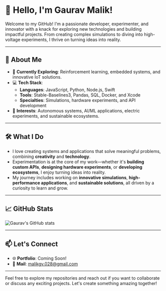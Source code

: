 # 👋 Hello, I'm Gaurav Malik!

Welcome to my GitHub! I'm a passionate developer, experimenter, and innovator with a knack for exploring new technologies and building impactful projects. From creating complex simulations to diving into high-voltage experiments, I thrive on turning ideas into reality.

---

## 🚀 About Me
- 🌱 **Currently Exploring**: Reinforcement learning, embedded systems, and innovative IoT solutions.
- 💻 **Tech Stack**:  
  - **Languages**: JavaScript, Python, Node.js, Swift  
  - **Tools**: Stable-Baselines3, Pandas, SQL, Docker, and Xcode
  - **Specialties**: Simulations, hardware experiments, and API development
- 🔬 **Interests**: Autonomous systems, AI/ML applications, electric experiments, and sustainable ecosystems.

---


## 🛠️ What I Do
- I love creating systems and applications that solve meaningful problems, combining **creativity** and **technology**.  
- Experimentation is at the core of my work—whether it's **building custom APIs**, **designing hardware experiments**, or **developing ecosystems**, I enjoy turning ideas into reality.  
- My journey includes working on **innovative simulations**, **high-performance applications**, and **sustainable solutions**, all driven by a curiosity to learn and grow.  

---

## 📈 GitHub Stats
![Gaurav's GitHub stats](https://github-readme-stats.vercel.app/api?username=dev-malikg&show_icons=true&theme=radical)

---

## 📫 Let's Connect
- 🌐 **Portfolio**: Coming Soon!  
- 💼 **Mail**: malikgv.028@gmail.com  

---

Feel free to explore my repositories and reach out if you want to collaborate or discuss any exciting projects. Let's create something amazing together!  
